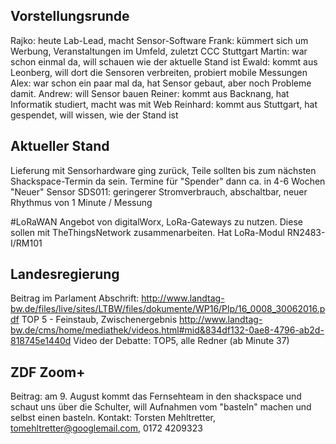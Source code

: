 ## Vorstellungsrunde

Rajko: heute Lab-Lead, macht Sensor-Software
Frank: kümmert sich um Werbung, Veranstaltungen im Umfeld, zuletzt CCC Stuttgart
Martin: war schon einmal da, will schauen wie der aktuelle Stand ist
Ewald: kommt aus Leonberg, will dort die Sensoren verbreiten, probiert mobile Messungen
Alex: war schon ein paar mal da, hat Sensor gebaut, aber noch Probleme damit.
Andrew: will Sensor bauen
Reiner: kommt aus Backnang, hat Informatik studiert, macht was mit Web
Reinhard: kommt aus Stuttgart, hat gespendet, will wissen, wie der Stand ist

## Aktueller Stand

Lieferung mit Sensorhardware ging zurück, Teile sollten bis zum nächsten Shackspace-Termin da sein.
Termine für "Spender" dann ca. in 4-6 Wochen
"Neuer" Sensor SDS011: geringerer Stromverbrauch, abschaltbar, neuer Rhythmus von 1 Minute / Messung

#LoRaWAN
Angebot von digitalWorx, LoRa-Gateways zu nutzen. Diese sollen mit TheThingsNetwork zusammenarbeiten.
Hat LoRa-Modul RN2483-I/RM101

## Landesregierung
Beitrag im Parlament
Abschrift: http://www.landtag-bw.de/files/live/sites/LTBW/files/dokumente/WP16/Plp/16_0008_30062016.pdf
TOP 5 - Feinstaub, Zwischenergebnis
http://www.landtag-bw.de/cms/home/mediathek/videos.html#mid&834df132-0ae8-4796-ab2d-818745e1440d
Video der Debatte: TOP5, alle Redner (ab Minute 37)

## ZDF Zoom+
Beitrag: am 9. August kommt das Fernsehteam in den shackspace und schaut uns über die Schulter, will Aufnahmen vom "basteln" machen und selbst einen basteln.
Kontakt: Torsten Mehltretter, tomehltretter@googlemail.com, 0172 4209323

